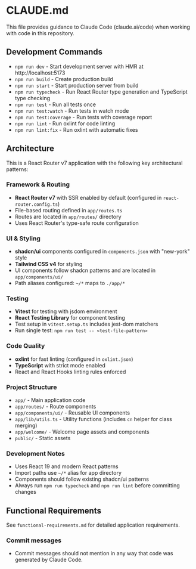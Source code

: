 # CLAUDE.md

This file provides guidance to Claude Code (claude.ai/code) when working with code in this repository.

## Development Commands

- `npm run dev` - Start development server with HMR at http://localhost:5173
- `npm run build` - Create production build
- `npm run start` - Start production server from build
- `npm run typecheck` - Run React Router type generation and TypeScript type checking
- `npm run test` - Run all tests once
- `npm run test:watch` - Run tests in watch mode
- `npm run test:coverage` - Run tests with coverage report
- `npm run lint` - Run oxlint for code linting
- `npm run lint:fix` - Run oxlint with automatic fixes

## Architecture

This is a React Router v7 application with the following key architectural patterns:

### Framework & Routing
- **React Router v7** with SSR enabled by default (configured in `react-router.config.ts`)
- File-based routing defined in `app/routes.ts` 
- Routes are located in `app/routes/` directory
- Uses React Router's type-safe route configuration

### UI & Styling
- **shadcn/ui** components configured in `components.json` with "new-york" style
- **Tailwind CSS v4** for styling
- UI components follow shadcn patterns and are located in `app/components/ui/`
- Path aliases configured: `~/*` maps to `./app/*`

### Testing
- **Vitest** for testing with jsdom environment
- **React Testing Library** for component testing
- Test setup in `vitest.setup.ts` includes jest-dom matchers
- Run single test: `npm run test -- <test-file-pattern>`

### Code Quality
- **oxlint** for fast linting (configured in `oxlint.json`)
- **TypeScript** with strict mode enabled
- React and React Hooks linting rules enforced

### Project Structure
- `app/` - Main application code
- `app/routes/` - Route components
- `app/components/ui/` - Reusable UI components  
- `app/lib/utils.ts` - Utility functions (includes `cn` helper for class merging)
- `app/welcome/` - Welcome page assets and components
- `public/` - Static assets

### Development Notes
- Uses React 19 and modern React patterns
- Import paths use `~/*` alias for app directory
- Components should follow existing shadcn/ui patterns
- Always run `npm run typecheck` and `npm run lint` before committing changes

## Functional Requirements

See `functional-requirements.md` for detailed application requirements.

### Commit messages
- Commit messages should not mention in any way that code was generated by Claude Code.